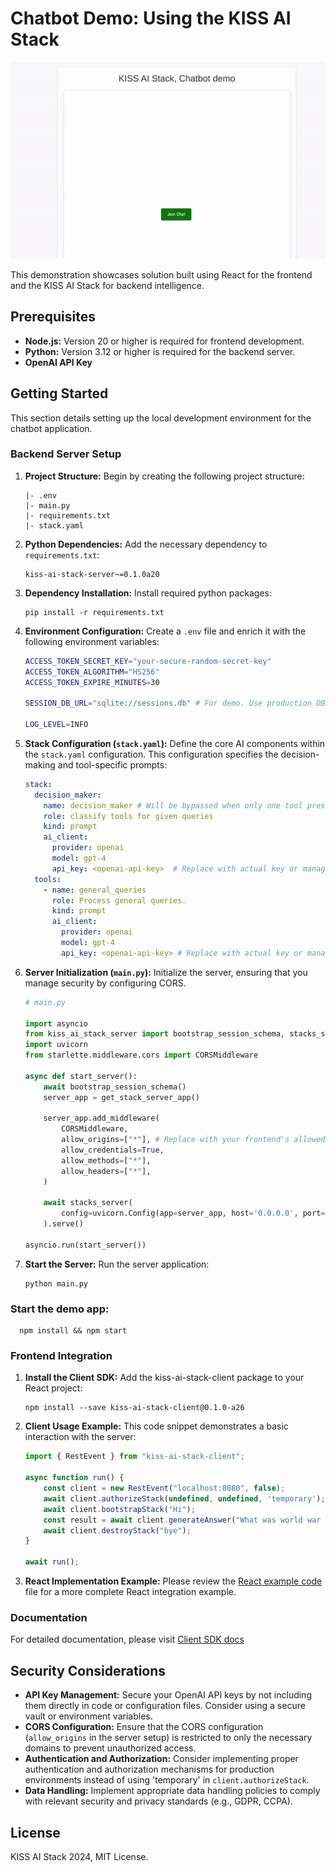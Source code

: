 # Chatbot Demo: Using the KISS AI Stack

![demo.gif](./demo.gif)

This demonstration showcases solution built using React for the frontend and the KISS AI Stack for backend intelligence.

## Prerequisites

*   **Node.js:** Version 20 or higher is required for frontend development.
*   **Python:** Version 3.12 or higher is required for the backend server.
*   **OpenAI API Key**

## Getting Started

This section details setting up the local development environment for the chatbot application.

### Backend Server Setup

1.  **Project Structure:**
    Begin by creating the following project structure:

    ```
    |- .env
    |- main.py
    |- requirements.txt
    |- stack.yaml
    ```

2.  **Python Dependencies:**
    Add the necessary dependency to `requirements.txt`:

    ```text
    kiss-ai-stack-server~=0.1.0a20
    ```

3.  **Dependency Installation:**
    Install required python packages:

    ```shell
    pip install -r requirements.txt
    ```

4.  **Environment Configuration:**
    Create a `.env` file and enrich it with the following environment variables:

    ```bash
    ACCESS_TOKEN_SECRET_KEY="your-secure-random-secret-key"
    ACCESS_TOKEN_ALGORITHM="HS256"
    ACCESS_TOKEN_EXPIRE_MINUTES=30

    SESSION_DB_URL="sqlite://sessions.db" # For demo. Use production DB like postgress for production.

    LOG_LEVEL=INFO
    ```

5.  **Stack Configuration (`stack.yaml`):**
    Define the core AI components within the `stack.yaml` configuration. This configuration specifies the decision-making and tool-specific prompts:

    ```yaml
    stack:
      decision_maker:
        name: decision_maker # Will be bypassed when only one tool presents
        role: classify tools for given queries
        kind: prompt
        ai_client:
          provider: openai
          model: gpt-4
          api_key: <openai-api-key>  # Replace with actual key or managed API access.
      tools:
        - name: general_queries
          role: Process general queries.
          kind: prompt
          ai_client:
            provider: openai
            model: gpt-4
            api_key: <openai-api-key> # Replace with actual key or managed API access.
    ```

6.  **Server Initialization (`main.py`):**
    Initialize the server, ensuring that you manage security by configuring CORS.
    ```python
    # main.py

    import asyncio
    from kiss_ai_stack_server import bootstrap_session_schema, stacks_server, get_stack_server_app
    import uvicorn
    from starlette.middleware.cors import CORSMiddleware

    async def start_server():
        await bootstrap_session_schema()
        server_app = get_stack_server_app()

        server_app.add_middleware(
            CORSMiddleware,
            allow_origins=["*"], # Replace with your frontend's allowed origins.
            allow_credentials=True,
            allow_methods=["*"],
            allow_headers=["*"],
        )

        await stacks_server(
            config=uvicorn.Config(app=server_app, host='0.0.0.0', port=8080)
        ).serve()

    asyncio.run(start_server())
    ```

7.  **Start the Server:**
    Run the server application:

    ```shell
    python main.py
    ```

### Start the demo app:
```shell
  npm install && npm start
```

### Frontend Integration

1.  **Install the Client SDK:**
    Add the kiss-ai-stack-client package to your React project:

    ```shell
    npm install --save kiss-ai-stack-client@0.1.0-a26
    ```

2.  **Client Usage Example:**
    This code snippet demonstrates a basic interaction with the server:

    ```javascript
    import { RestEvent } from "kiss-ai-stack-client";

    async function run() {
        const client = new RestEvent("localhost:8080", false);
        await client.authorizeStack(undefined, undefined, 'temporary'); // Implement proper Auth
        await client.bootstrapStack("Hi");
        const result = await client.generateAnswer("What was world war 2 about?");
        await client.destroyStack("bye");
    }

    await run();
    ```

3.  **React Implementation Example:**
    Please review the [React example code](./src/services/ChatService.ts) file for a more complete React integration example.

### Documentation

For detailed documentation, please visit [Client SDK docs](https://kiss-ai-stack.github.io/docs/ai-stack-js-sdk/)

## Security Considerations

*   **API Key Management:** Secure your OpenAI API keys by not including them directly in code or configuration files. Consider using a secure vault or environment variables.
*   **CORS Configuration:** Ensure that the CORS configuration (`allow_origins` in the server setup) is restricted to only the necessary domains to prevent unauthorized access.
*   **Authentication and Authorization:** Consider implementing proper authentication and authorization mechanisms for production environments instead of using 'temporary' in `client.authorizeStack`.
*   **Data Handling:** Implement appropriate data handling policies to comply with relevant security and privacy standards (e.g., GDPR, CCPA).

## License

KISS AI Stack 2024, MIT License.
